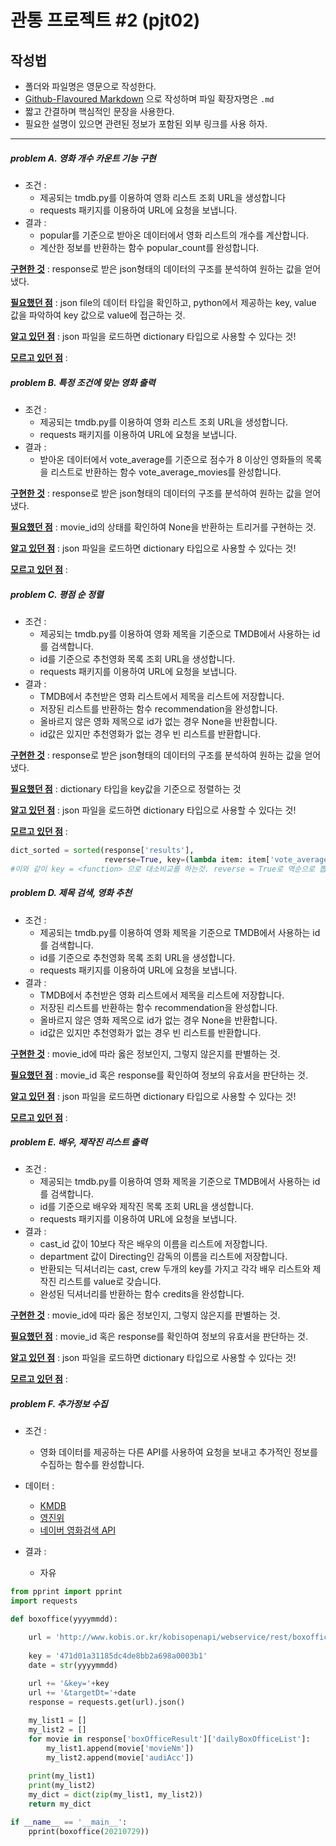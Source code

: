 # 관통 프로젝트 \#2 (pjt02)



## 작성법

- 폴더와 파일명은 영문으로 작성한다.
- [Github-Flavoured Markdown](https://guides.github.com/features/mastering-markdown/) 으로 작성하며 파일 확장자명은 `.md`
- 짧고 간결하며 핵심적인 문장을 사용한다.
- 필요한 설명이 있으면 관련된 정보가 포함된 외부 링크를 사용 하자.

---



##### problem A. 영화 개수 카운트 기능 구현

- 조건 :
  - 제공되는 tmdb.py를 이용하여 영화 리스트 조회 URL을 생성합니다
  - requests 패키지를 이용하여 URL에 요청을 보냅니다.
- 결과 :
  - popular를 기준으로 받아온 데이터에서 영화 리스트의 개수를 계산합니다.
  - 계산한 정보를 반환하는 함수 popular_count를 완성합니다.



<u>**구현한 것**</u> : response로 받은 json형태의 데이터의 구조를 분석하여 원하는 값을 얻어냈다.

**<u>필요했던 점</u>** : json file의 데이터 타입을 확인하고, python에서 제공하는 key, value 값을 파악하여 key 값으로 value에 접근하는 것.

**<u>알고 있던 점</u>** : json 파일을 로드하면 dictionary 타입으로 사용할 수 있다는 것!

**<u>모르고 있던 점</u>** : 



##### problem B. 특정 조건에 맞는 영화 출력

- 조건 :
  - 제공되는 tmdb.py를 이용하여 영화 리스트 조회 URL을 생성합니다.
  - requests 패키지를 이용하여 URL에 요청을 보냅니다.
- 결과 :
  - 받아온 데이터에서 vote_average를 기준으로 점수가 8 이상인 영화들의 목록을 리스트로 반환하는 함수 vote_average_movies를 완성합니다.



<u>**구현한 것**</u> : response로 받은 json형태의 데이터의 구조를 분석하여 원하는 값을 얻어냈다.

**<u>필요했던 점</u>** : movie_id의 상태를 확인하여 None을 반환하는 트리거를 구현하는 것.

**<u>알고 있던 점</u>** : json 파일을 로드하면 dictionary 타입으로 사용할 수 있다는 것!

**<u>모르고 있던 점</u>** : 



##### problem C. 평점 순 정렬

- 조건 : 
  - 제공되는 tmdb.py를 이용하여 영화 제목을 기준으로 TMDB에서 사용하는 id를 검색합니다.
  - id를 기준으로 추천영화 목록 조회 URL을 생성합니다.
  - requests 패키지를 이용하여 URL에 요청을 보냅니다.
- 결과 : 
  - TMDB에서 추천받은 영화 리스트에서 제목을 리스트에 저장합니다.
  - 저장된 리스트를 반환하는 함수 recommendation을 완성합니다.
  - 올바르지 않은 영화 제목으로 id가 없는 경우 None을 반환합니다.
  - id값은 있지만 추천영화가 없는 경우 빈 리스트를 반환합니다.



<u>**구현한 것**</u> : response로 받은 json형태의 데이터의 구조를 분석하여 원하는 값을 얻어냈다.

**<u>필요했던 점</u>** : dictionary 타입을 key값을 기준으로 정렬하는 것

**<u>알고 있던 점</u>** : json 파일을 로드하면 dictionary 타입으로 사용할 수 있다는 것!

**<u>모르고 있던 점</u>** : 

```python
dict_sorted = sorted(response['results'], 
                     reverse=True, key=(lambda item: item['vote_average']))
#이와 같이 key = <function> 으로 대소비교를 하는것. reverse = True로 역순으로 뽑을 수 있다.
```



##### problem D. 제목 검색, 영화 추천

- 조건 :
  - 제공되는 tmdb.py를 이용하여 영화 제목을 기준으로 TMDB에서 사용하는 id를 검색합니다.
  - id를 기준으로 추천영화 목록 조회 URL을 생성합니다.
  - requests 패키지를 이용하여 URL에 요청을 보냅니다.
- 결과 : 
  - TMDB에서 추천받은 영화 리스트에서 제목을 리스트에 저장합니다.
  - 저장된 리스트를 반환하는 함수 recommendation을 완성합니다.
  - 올바르지 않은 영화 제목으로 id가 없는 경우 None을 반환합니다.
  - id값은 있지만 추천영화가 없는 경우 빈 리스트를 반환합니다.



<u>**구현한 것**</u> : movie_id에 따라 옳은 정보인지, 그렇지 않은지를 판별하는 것.

**<u>필요했던 점</u>** : movie_id 혹은 response를 확인하여 정보의 유효서을 판단하는 것.

**<u>알고 있던 점</u>** : json 파일을 로드하면 dictionary 타입으로 사용할 수 있다는 것!

**<u>모르고 있던 점</u>** : 



##### problem E. 배우, 제작진 리스트 출력

- 조건 : 
  - 제공되는 tmdb.py를 이용하여 영화 제목을 기준으로 TMDB에서 사용하는 id를 검색합니다.
  - id를 기준으로 배우와 제작진 목록 조회 URL을 생성합니다.
  - requests 패키지를 이용하여 URL에 요청을 보냅니다.
- 결과 :
  - cast_id 값이 10보다 작은 배우의 이름을 리스트에 저장합니다.
  - department 값이 Directing인 감독의 이름을 리스트에 저장합니다.
  - 반환되는 딕셔너리는 cast, crew 두개의 key를 가지고 각각 배우 리스트와 제작진 리스트를 value로 갖습니다.
  - 완성된 딕셔너리를 반환하는 함수 credits을 완성합니다. 



<u>**구현한 것**</u> : movie_id에 따라 옳은 정보인지, 그렇지 않은지를 판별하는 것.

**<u>필요했던 점</u>** : movie_id 혹은 response를 확인하여 정보의 유효서을 판단하는 것.

**<u>알고 있던 점</u>** : json 파일을 로드하면 dictionary 타입으로 사용할 수 있다는 것!

**<u>모르고 있던 점</u>** : 



##### problem F. 추가정보 수집

- 조건 :
  - 영화 데이터를 제공하는 다른 API를 사용하여 요청을 보내고 추가적인 정보를
    수집하는 함수를 완성합니다.

- 데이터 :
  - [KMDB](https://www.kmdb.or.kr/info/api/apiDetail/6)
  - [영진위](https://www.kobis.or.kr/kobisopenapi/homepg/main/main.do)
  - [네이버 영화검색 API](https://developers.naver.com/docs/search/movie/)

- 결과 :
  - 자유



```python
from pprint import pprint
import requests

def boxoffice(yyyymmdd):

    url = 'http://www.kobis.or.kr/kobisopenapi/webservice/rest/boxoffice/searchDailyBoxOfficeList.json?'
    
    key = '471d01a31185dc4de8bb2a698a0003b1'
    date = str(yyyymmdd)
    
    url += '&key='+key
    url += '&targetDt='+date
    response = requests.get(url).json()

    my_list1 = []
    my_list2 = []
    for movie in response['boxOfficeResult']['dailyBoxOfficeList']:
        my_list1.append(movie['movieNm'])
        my_list2.append(movie['audiAcc'])
    
    print(my_list1)
    print(my_list2)
    my_dict = dict(zip(my_list1, my_list2))
    return my_dict

if __name__ == '__main__':
    pprint(boxoffice(20210729))
```

